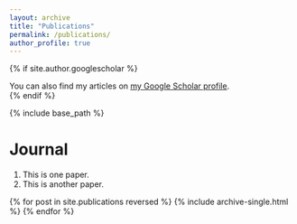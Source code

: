 ```yaml
---
layout: archive
title: "Publications"
permalink: /publications/
author_profile: true
---
```


{% if site.author.googlescholar %}
  <div class="wordwrap">You can also find my articles on <a href="{{site.author.googlescholar}}">my Google Scholar profile</a>.</div>
{% endif %}

{% include base_path %}

Journal
======
1. This is one paper.
2. This is another paper.

{% for post in site.publications reversed %}
  {% include archive-single.html %}
{% endfor %}
